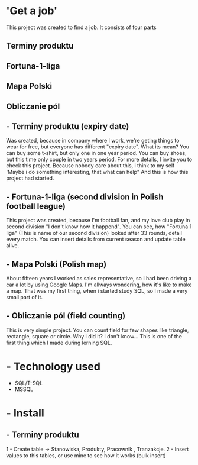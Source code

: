 # 'Get a job'
This project was created to find a job.
It consists of four parts

## Terminy produktu
## Fortuna-1-liga
## Mapa Polski
## Obliczanie pól

## - Terminy produktu (expiry date) 
Was created, because in company where I work, we're geting things to wear for free,
but everyone has different "expiry date".
What its mean? 
You can buy some t-shirt, but only one in one year period.
You can buy shoes, but this time only couple in two years period.
For more details, I invite you to check this project.
Because nobody care about this, i think to my self 'Maybe i do something interesting, that what can help"
And this is how this project had started.

## - Fortuna-1-liga (second division in Polish football league)
This project was created, because I'm football fan, and my love club play in second division "I don't know how it happend".
You can see, how "Fortuna 1 liga" (This is name of our second division) looked after 33 rounds, detail every match.
You can insert details from current season and update table alive.

## - Mapa Polski (Polish map)
About fifteen years I worked as sales representative, so I had been driving a car a lot by using Google Maps.
I'm allways wondering, how it's like to make a map.
That was my first thing, when i started study SQL, so I made a very small part of it.

## - Obliczanie pól (field counting)
This is very simple project.
You can count field for few shapes like triangle,  rectangle, square or circle.
Why i did it? I don't know... This is one of the first thing which I made during lerning SQL.

# - Technology used
- SQL/T-SQL
- MSSQL

# - Install

## - Terminy produktu
1 - Create table -> Stanowiska, Produkty, Pracownik , Tranzakcje.
2 - Insert values to this tables, or use mine to see how it works (bulk insert)
